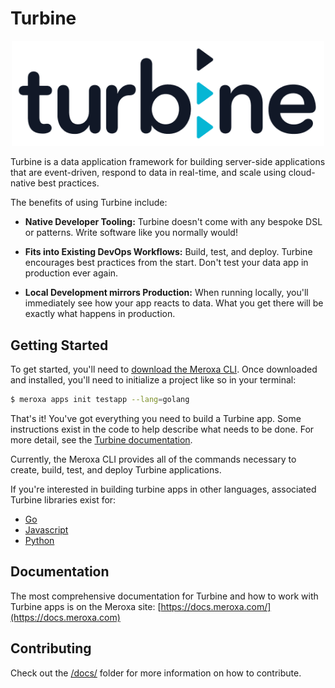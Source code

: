 # Turbine

<p align="center" style="text-align:center;">
  <img alt="turbine logo" src="docs/turbine-dark.png" width="500" />
</p>

Turbine is a data application framework for building server-side applications that are event-driven, respond to data in real-time, and scale using cloud-native best practices.

The benefits of using Turbine include:

* **Native Developer Tooling:** Turbine doesn't come with any bespoke DSL or patterns. Write software like you normally would!

* **Fits into Existing DevOps Workflows:** Build, test, and deploy. Turbine encourages best practices from the start. Don't test your data app in production ever again.

* **Local Development mirrors Production:** When running locally, you'll immediately see how your app reacts to data. What you get there will be exactly what happens in production.


## Getting Started

To get started, you'll need to [download the Meroxa CLI](). Once downloaded and installed, you'll need to initialize a project like so in your terminal:

```bash
$ meroxa apps init testapp --lang=golang
```

That's it! You've got everything you need to build a Turbine app. Some instructions exist in the code to help describe what needs to be done. For more detail, see the [Turbine documentation](https://docs.meroxa.com/documentation).

Currently, the Meroxa CLI provides all of the commands necessary to create, build, test, and deploy Turbine applications.

If you're interested in building turbine apps in other languages, associated Turbine libraries exist for:

* [Go](https://github.com/meroxa/turbine)
* [Javascript](https://github.com/meroxa/turbine-js)
* [Python](https://github.com/meroxa/turbine-py)


## Documentation

The most comprehensive documentation for Turbine and how to work with Turbine apps is on the Meroxa site: [https://docs.meroxa.com/](https://docs.meroxa.com)

## Contributing

Check out the [/docs/](./docs/) folder for more information on how to contribute.

